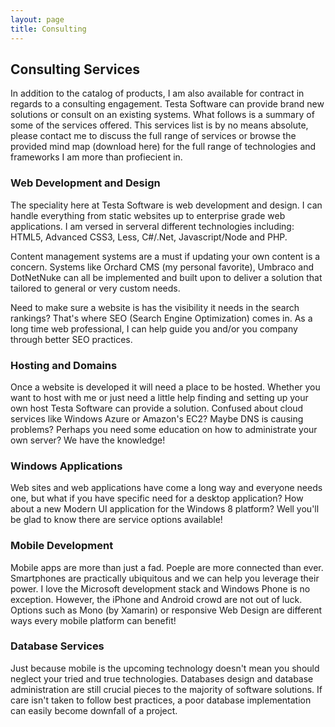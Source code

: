 ```yaml
---
layout: page
title: Consulting
---
```

Consulting Services  
-------------------
In addition to the catalog of products, I am also available for contract in regards to a consulting engagement. Testa Software can provide brand new solutions or consult on an existing systems. What follows is a summary of some of the services offered. This services list is by no means absolute, please contact me to discuss the full range of services or browse the provided mind map (download here) for the full range of technologies and frameworks I am more than profiecient in.   

### Web Development and Design  
The speciality here at Testa Software is web development and design. I can handle everything from static websites up to enterprise grade web applications. I am versed in serveral different technologies including: HTML5, Advanced CSS3, Less, C#/.Net, Javascript/Node and PHP.   

Content management systems are a must if updating your own content is a concern. Systems like Orchard CMS (my personal favorite), Umbraco and DotNetNuke can all be implemented and built upon to deliver a solution that tailored to general or very custom needs.  

Need to make sure a website is has the visibility it needs in the search rankings? That's where SEO (Search Engine Optimization) comes in. As a long time web professional, I can help guide you and/or you company through better SEO practices.  

### Hosting and Domains  
Once a website is developed it will need a place to be hosted. Whether you want to host with me or just need a little help finding and setting up your own host Testa Software can provide a solution. Confused about cloud services like Windows Azure or Amazon's EC2? Maybe DNS is causing problems? Perhaps you need some education on how to administrate your own server? We have the knowledge!   

### Windows Applications  
Web sites and web applications have come a long way and everyone needs one, but what if you have specific need for a desktop application? How about a new Modern UI application for the Windows 8 platform? Well you'll be glad to know there are service options available!  

### Mobile Development  
Mobile apps are more than just a fad. Poeple are more connected than ever. Smartphones are practically ubiquitous and we can help you leverage their power. I love the Microsoft development stack and Windows Phone is no exception. However, the iPhone and Android crowd are not out of luck. Options such as Mono (by Xamarin) or responsive Web Design are different ways every mobile platform can benefit!   

### Database Services  
Just because mobile is the upcoming technology doesn't mean you should neglect your tried and true technologies. Databases design and database administration are still crucial pieces to the majority of software solutions. If care isn't taken to follow best practices, a poor database implementation can easily become downfall of a project.   
